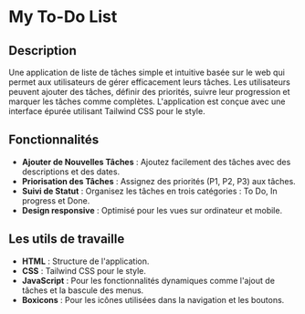 # My To-Do List
## Description
Une application de liste de tâches simple et intuitive basée sur le web qui permet aux utilisateurs de gérer efficacement leurs tâches. Les utilisateurs peuvent ajouter des tâches, définir des priorités, suivre leur progression et marquer les tâches comme complètes. L'application est conçue avec une interface épurée utilisant Tailwind CSS pour le style.

## Fonctionnalités
- **Ajouter de Nouvelles Tâches** : Ajoutez facilement des tâches avec des descriptions et des dates.
- **Priorisation des Tâches** : Assignez des priorités (P1, P2, P3) aux tâches.
- **Suivi de Statut** : Organisez les tâches en trois catégories : To Do, In progress et Done.
- **Design responsive** : Optimisé pour les vues sur ordinateur et mobile.

## Les utils de travaille
- **HTML** : Structure de l'application.
- **CSS** : Tailwind CSS pour le style.
- **JavaScript** : Pour les fonctionnalités dynamiques comme l'ajout de tâches et la bascule des menus.
- **Boxicons** : Pour les icônes utilisées dans la navigation et les boutons.
